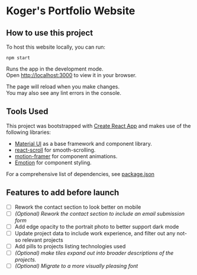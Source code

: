 # Koger's Portfolio Website 

## How to use this project

To host this website locally, you can run:

`npm start`

Runs the app in the development mode.\
Open [http://localhost:3000](http://localhost:3000) to view it in your browser.

The page will reload when you make changes.\
You may also see any lint errors in the console.

## Tools Used

This project was bootstrapped with [Create React App](https://github.com/facebook/create-react-app) and makes use of the following libraries:
* [Material UI](https://mui.com) as a base framework and component library.
* [react-scroll]() for smooth-scrolling.
* [motion-framer](https://www.framer.com/motion/) for component animations.
* [Emotion](https://emotion.sh/docs/styled) for component styling.

For a comprehensive list of dependencies, see [package.json](./package.json)

## Features to add before launch

- [ ] Rework the contact section to look better on mobile
- [ ] *(Optional) Rework the contact section to include an email submission form*
- [ ] Add edge opacity to the portrait photo to better support dark mode
- [ ] Update project data to include work experience, and filter out any not-so relevant projects
- [ ] Add pills to projects listing technologies used
- [ ] *(Optional) make tiles expand out into broader descriptions of the projects.*
- [ ] *(Optional) Migrate to a more visually pleasing font*